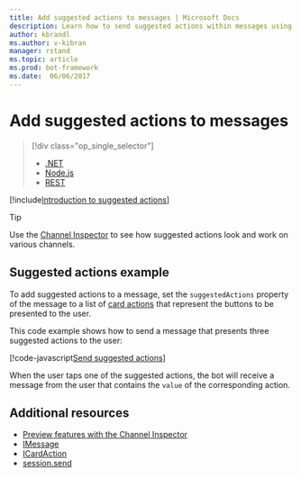```yaml
---
title: Add suggested actions to messages | Microsoft Docs
description: Learn how to send suggested actions within messages using the Bot Builder SDK for Node.js.
author: kbrandl
ms.author: v-kibran
manager: rstand
ms.topic: article
ms.prod: bot-framework
ms.date:  06/06/2017
---
```


# Add suggested actions to messages
> [!div class="op_single_selector"]
> - [.NET](../dotnet/bot-builder-dotnet-add-suggested-actions.md)
> - [Node.js](../nodejs/bot-builder-nodejs-send-suggested-actions.md)
> - [REST](../rest-api/bot-framework-rest-connector-add-suggested-actions.md)

[!include[Introduction to suggested actions](../includes/snippet-suggested-actions-intro.md)] 

> [!TIP]
> Use the [Channel Inspector][channelInspector] to see how suggested actions look and work on various channels.

## Suggested actions example

To add suggested actions to a message, set the `suggestedActions` property of the message to a list of [card actions][ICardAction] that represent the buttons to be presented to the user.

This code example shows how to send a message that presents three suggested actions to the user:

[!code-javascript[Send suggested actions](../includes/code/node-send-suggested-actions.js#sendSuggestedActions)]

When the user taps one of the suggested actions, the bot will receive a message from the user that contains the `value` of the corresponding action.

## Additional resources

* [Preview features with the Channel Inspector][inspector]
* [IMessage][IMessage]
* [ICardAction][ICardAction]
* [session.send][SessionSend]

[IMessage]: http://docs.botframework.com/en-us/node/builder/chat-reference/interfaces/_botbuilder_d_.imessage

[SessionSend]: https://docs.botframework.com/en-us/node/builder/chat-reference/classes/_botbuilder_d_.session.html#send

[ICardAction]: https://docs.botframework.com/en-us/node/builder/chat-reference/interfaces/_botbuilder_d_.icardaction.html

[inspector]: ../portal-channel-inspector.md

[channelInspector]: https://docs.botframework.com/en-us/channel-inspector/channels/Skype/